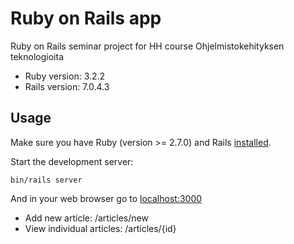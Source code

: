 # Ruby on Rails app

Ruby on Rails seminar project for HH course Ohjelmistokehityksen teknologioita

- Ruby version: 3.2.2
- Rails version: 7.0.4.3

## Usage

Make sure you have Ruby (version >= 2.7.0) and Rails [installed](https://guides.rubyonrails.org/getting_started.html).

Start the development server:

```
bin/rails server
```

And in your web browser go to [localhost:3000](https://localhost:3000)

- Add new article: /articles/new
- View individual articles: /articles/{id}
